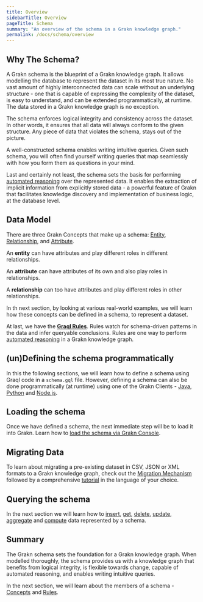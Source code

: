 ```yaml
---
title: Overview
sidebarTitle: Overview
pageTitle: Schema
summary: "An overview of the schema in a Grakn knowledge graph."
permalink: /docs/schema/overview
---
```


## Why The Schema?
A Grakn schema is the blueprint of a Grakn knowledge graph. It allows modelling the database to represent the dataset in its most true nature. No vast amount of highly interconnected data can scale without an underlying structure - one that is capable of expressing the complexity of the dataset, is easy to understand, and can be extended programmatically, at runtime. The data stored in a Grakn knowledge graph is no exception.

The schema enforces logical integrity and consistency across the dataset. In other words, it ensures that all data will always conform to the given structure. Any piece of data that violates the schema, stays out of the picture.

A well-constructed schema enables writing intuitive queries. Given such schema, you will often find yourself writing queries that map seamlessly with how you form them as questions in your mind.

Last and certainly not least, the schema sets the basis for performing [automated reasoning](...) over the represented data. It enables the extraction of implicit information from explicitly stored data - a powerful feature of Grakn that facilitates knowledge discovery and implementation of business logic, at the database level.

## Data Model
There are three Grakn Concepts that make up a schema: [Entity](/docs/schema/concepts#entity), [Relationship](/docs/schema/concepts#relationship), and [Attribute](/docs/schema/concepts#attribute).

An **entity** can have attributes and play different roles in different relationships.

An **attribute** can have attributes of its own and also play roles in relationships.

A **relationship** can too have attributes and play different roles in other relationships.

In th next section, by looking at various real-world examples, we will learn how these concepts can be defined in a schema, to represent a dataset.

At last, we have the [**Graql Rules**](/docs/schema/rules). Rules watch for schema-driven patterns in the data and infer queryable conclusions. Rules are one way to perform [automated reasoning](...) in a Grakn knowledge graph.

## (un)Defining the schema programmatically
In this the following sections, we will learn how to define a schema using Graql code in a `schema.gql` file. However, defining a schema can also be done programmatically (at runtime) using one of the Grakn Clients - [Java](/docs/client-api/java), [Python](/docs/client-api/python) and [Node.js](/docs/client-api/nodejs).

## Loading the schema
Once we have defined a schema, the next immediate step will be to load it into Grakn. Learn how to [load the schema via Grakn Console](...).

## Migrating Data
To learn about migrating a pre-existing dataset in CSV, JSON or XML formats to a Grakn knowledge graph, check out the [Migration Mechanism](...) followed by a comprehensive [tutorial](...) in the language of your choice.

## Querying the schema
In the next section we will learn how to [insert](/docs/query/insert-query), [get](/docs/query/get-query), [delete](/docs/query/delete-query), [update](/docs/query/update-data), [aggregate](/docs/query/aggregate-query) and [compute](/docs/query/compute-query) data represented by a schema.

## Summary
The Grakn schema sets the foundation for a Grakn knowledge graph. When modelled thoroughly, the schema provides us with a knowledge graph that benefits from logical integrity, is flexible towards change, capable of automated reasoning, and enables writing intuitive queries.

In the next section, we will learn about the members of a schema - [Concepts](/docs/schema/concepts) and [Rules](/docs/schema/rules).